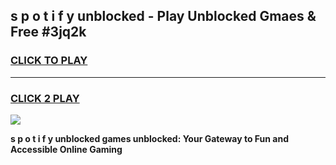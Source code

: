
## s p o t i f y unblocked - Play Unblocked Gmaes & Free #3jq2k
<h3>
<a href="https://news.freeplayer.one?title=s_p_o_t_i_f_y_unblocked&ref=26F">CLICK TO PLAY</a></h3>
<hr>

<h3>
<a href="https://news.freeplayer.one?title=s_p_o_t_i_f_y_unblocked&ref=26F">CLICK 2 PLAY</a>
  
</h3>

<a href="https://news.freeplayer.one?title=s_p_o_t_i_f_y_unblocked&ref=26F/"><img src="https://clearcache.store/games.png"></a>


**s p o t i f y unblocked games unblocked: Your Gateway to Fun and Accessible Online Gaming**
